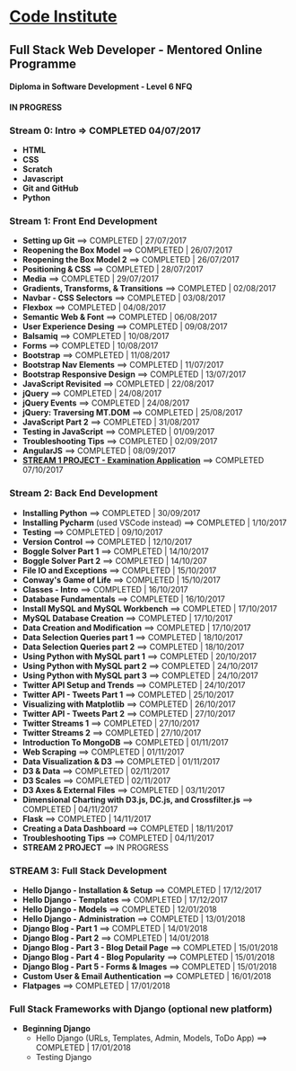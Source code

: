 # [Code Institute](https://www.codeinstitute.net/ "Visit Code Institute")

## Full Stack Web Developer - Mentored Online Programme
#### Diploma in Software Development - Level 6 NFQ
#### IN PROGRESS

### **Stream 0: Intro** => COMPLETED 04/07/2017
- **HTML**
- **CSS**
- **Scratch**
- **Javascript**
- **Git and GitHub**
- **Python**

### **Stream 1: Front End Development**
- **Setting up Git** ==> COMPLETED | 27/07/2017
- **Reopening the Box Model** ==> COMPLETED | 26/07/2017
- **Reopening the Box Model 2** ==> COMPLETED | 26/07/2017
- **Positioning & CSS** ==> COMPLETED | 28/07/2017
- **Media** ==> COMPLETED | 29/07/2017
- **Gradients, Transforms, & Transitions** ==> COMPLETED | 02/08/2017
- **Navbar - CSS Selectors** ==> COMPLETED | 03/08/2017
- **Flexbox** ==> COMPLETED | 04/08/2017
- **Semantic Web & Font** ==> COMPLETED | 06/08/2017
- **User Experience Desing** ==> COMPLETED | 09/08/2017
- **Balsamiq** ==> COMPLETED | 10/08/2017
- **Forms** ==> COMPLETED | 10/08/2017
- **Bootstrap** ==> COMPLETED | 11/08/2017
- **Bootstrap Nav Elements** ==> COMPLETED | 11/07/2017
- **Bootstrap Responsive Design** ==> COMPLETED | 13/07/2017
- **JavaScript Revisited** ==> COMPLETED | 22/08/2017
- **jQuery** ==> COMPLETED | 24/08/2017
- **jQuery Events** ==> COMPLETED | 24/08/2017
- **jQuery: Traversing MT.DOM** ==> COMPLETED | 25/08/2017
- **JavaScript Part 2** ==> COMPLETED | 31/08/2017
- **Testing in JavaScript**  ==> COMPLETED | 01/09/2017
- **Troubleshooting Tips** ==> COMPLETED | 02/09/2017
- **AngularJS** ==> COMPLETED | 08/09/2017
- [**STREAM 1 PROJECT - Examination Application**](https://github.com/sebam2k4/stream1-project) ==> COMPLETED 07/10/2017

### **Stream 2: Back End Development**
- **Installing Python** ==> COMPLETED | 30/09/2017
- **Installing Pycharm** (used VSCode instead) ==> COMPLETED | 1/10/2017
- **Testing** ==> COMPLETED | 09/10/2017
- **Version Control** ==> COMPLETED | 12/10/2017
- **Boggle Solver Part 1** ==> COMPLETED | 14/10/2017
- **Boggle Solver Part 2** ==> COMPLETED | 14/10/207
- **File IO and Exceptions** ==> COMPLETED | 15/10/2017
- **Conway's Game of Life** ==> COMPLETED | 15/10/2017
- **Classes - Intro** ==> COMPLETED | 16/10/2017
- **Database Fundamentals** ==> COMPLETED | 16/10/2017
- **Install MySQL and MySQL Workbench** ==> COMPLETED | 17/10/2017
- **MySQL Database Creation** ==> COMPLETED | 17/10/2017
- **Data Creation and Modification** ==> COMPLETED | 17/10/2017
- **Data Selection Queries part 1** ==> COMPLETED | 18/10/2017
- **Data Selection Queries part 2** ==> COMPLETED | 18/10/2017
- **Using Python with MySQL part 1** ==> COMPLETED | 20/10/2017
- **Using Python with MySQL part 2** ==> COMPLETED | 24/10/2017
- **Using Python with MySQL part 3** ==> COMPLETED | 24/10/2017
- **Twitter API Setup and Trends** ==> COMPLETED | 24/10/2017
- **Twitter API - Tweets Part 1** ==> COMPLETED | 25/10/2017
- **Visualizing with Matplotlib** ==> COMPLETED | 26/10/2017
- **Twitter API - Tweets Part 2** ==> COMPLETED | 27/10/2017
- **Twitter Streams 1** ==> COMPLETED | 27/10/2017
- **Twitter Streams 2** ==> COMPLETED | 27/10/2017
- **Introduction To MongoDB** ==> COMPLETED | 01/11/2017
- **Web Scraping** ==> COMPLETED | 01/11/2017
- **Data Visualization & D3** ==> COMPLETED | 01/11/2017
- **D3 & Data** ==> COMPLETED | 02/11/2017
- **D3 Scales** ==> COMPLETED | 02/11/2017
- **D3 Axes & External Files** ==> COMPLETED | 03/11/2017
- **Dimensional Charting with D3.js, DC.js, and Crossfilter.js** ==> COMPLETED | 04/11/2017
- **Flask** ==> COMPLETED | 14/11/2017
- **Creating a Data Dashboard** ==> COMPLETED | 18/11/2017
- **Troubleshooting Tips** ==> COMPLETED | 04/11/2017
- **STREAM 2 PROJECT** ==> IN PROGRESS

### **STREAM 3: Full Stack Development**
- **Hello Django - Installation & Setup** ==> COMPLETED | 17/12/2017
- **Hello Django - Templates** ==> COMPLETED | 17/12/2017
- **Hello Django - Models** ==> COMPLETED | 12/01/2018
- **Hello Django - Administration** ==> COMPLETED | 13/01/2018
- **Django Blog - Part 1** ==> COMPLETED | 14/01/2018
- **Django Blog - Part 2** ==> COMPLETED | 14/01/2018
- **Django Blog - Part 3 - Blog Detail Page** ==> COMPLETED | 15/01/2018
- **Django Blog - Part 4 - Blog Popularity** ==> COMPLETED | 15/01/2018
- **Django Blog - Part 5 - Forms & Images** ==> COMPLETED | 15/01/2018
- **Custom User & Email Authentication** ==> COMPLETED | 16/01/2018
- **Flatpages** ==> COMPLETED | 17/01/2018

### Full Stack Frameworks with Django (optional new platform)
- **Beginning Django**
  - Hello Django (URLs, Templates, Admin, Models, ToDo App) ==> COMPLETED | 17/01/2018
  - Testing Django